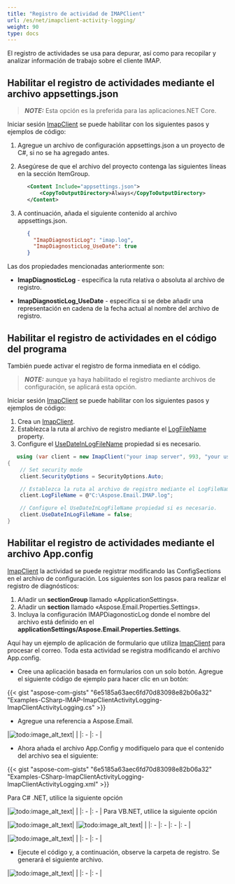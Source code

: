 ```yaml
---
title: "Registro de actividad de IMAPClient"
url: /es/net/imapclient-activity-logging/
weight: 90
type: docs
---
```


El registro de actividades se usa para depurar, así como para recopilar y analizar información de trabajo sobre el cliente IMAP.

## **Habilitar el registro de actividades mediante el archivo appsettings.json**

> **_NOTE:_** Esta opción es la preferida para las aplicaciones.NET Core.

Iniciar sesión [ImapClient](https://reference.aspose.com/email/net/aspose.email.clients.imap/imapclient/) se puede habilitar con los siguientes pasos y ejemplos de código:

1. Agregue un archivo de configuración appsettings.json a un proyecto de C#, si no se ha agregado antes.
2. Asegúrese de que el archivo del proyecto contenga las siguientes líneas en la sección ItemGroup.

   ```xml
      <Content Include="appsettings.json">
          <CopyToOutputDirectory>Always</CopyToOutputDirectory>
      </Content>
   ```

3. A continuación, añada el siguiente contenido al archivo appsettings.json.

   ```json
      {
        "ImapDiagnosticLog": "imap.log",
        "ImapDiagnosticLog_UseDate": true
      }
   ```

Las dos propiedades mencionadas anteriormente son:

- **ImapDiagnosticLog** - especifica la ruta relativa o absoluta al archivo de registro.

- **ImapDiagnosticLog_UseDate** - especifica si se debe añadir una representación en cadena de la fecha actual al nombre del archivo de registro.

## **Habilitar el registro de actividades en el código del programa**

También puede activar el registro de forma inmediata en el código.

> **_NOTE:_** aunque ya haya habilitado el registro mediante archivos de configuración, se aplicará esta opción.

Iniciar sesión [ImapClient](https://reference.aspose.com/email/net/aspose.email.clients.imap/imapclient/) se puede habilitar con los siguientes pasos y ejemplos de código:

1. Crea un [ImapClient](https://reference.aspose.com/email/net/aspose.email.clients.imap/imapclient/).
2. Establezca la ruta al archivo de registro mediante el [LogFileName](https://reference.aspose.com/email/net/aspose.email.clients/emailclient/logfilename/) property.
3. Configure el [UseDateInLogFileName](https://reference.aspose.com/email/net/aspose.email.clients/emailclient/usedateinlogfilename/) propiedad si es necesario.

```cs
   using (var client = new ImapClient("your imap server", 993, "your username", "your password"))
{
    // Set security mode
    client.SecurityOptions = SecurityOptions.Auto;

    // Establezca la ruta al archivo de registro mediante el LogFileName property.
    client.LogFileName = @"C:\Aspose.Email.IMAP.log";

    // Configure el UseDateInLogFileName propiedad si es necesario.
    client.UseDateInLogFileName = false;
}
```

## **Habilitar el registro de actividades mediante el archivo App.config**

[ImapClient](https://reference.aspose.com/email/net/aspose.email.clients.imap/imapclient/) la actividad se puede registrar modificando las ConfigSections en el archivo de configuración. Los siguientes son los pasos para realizar el registro de diagnósticos:

1. Añadir un **sectionGroup** llamado «ApplicationSettings».
1. Añadir un **section** llamado «Aspose.Email.Properties.Settings».
1. Incluya la configuración IMAPDiagonosticLog donde el nombre del archivo está definido en el **applicationSettings/Aspose.Email.Properties.Settings**.

Aquí hay un ejemplo de aplicación de formulario que utiliza [ImapClient](https://reference.aspose.com/email/net/aspose.email.clients.imap/imapclient/) para procesar el correo. Toda esta actividad se registra modificando el archivo App.config.

- Cree una aplicación basada en formularios con un solo botón. Agregue el siguiente código de ejemplo para hacer clic en un botón:

{{< gist "aspose-com-gists" "6e5185a63aec6fd70d83098e82b06a32" "Examples-CSharp-IMAP-ImapClientActivityLogging-ImapClientActivityLogging.cs" >}}

- Agregue una referencia a Aspose.Email.

|![todo:image_alt_text](imapclient-activity-logging_1.png)| |
|: - |: - |

- Ahora añada el archivo App.Config y modifíquelo para que el contenido del archivo sea el siguiente:

{{< gist "aspose-com-gists" "6e5185a63aec6fd70d83098e82b06a32" "Examples-CSharp-ImapClientActivityLogging-ImapClientActivityLogging.xml" >}}

Para C# .NET, utilice la siguiente opción

|![todo:image_alt_text](imapclient-activity-logging_2.png)| |
|: - |: - |
Para VB.NET, utilice la siguiente opción

|![todo:image_alt_text](imapclient-activity-logging_2.png)| |![todo:image_alt_text](imapclient-activity-logging_4.png)| |
|: - |: - |: - |: - |

|![todo:image_alt_text](imapclient-activity-logging_5.png)| |
|: - |: - |

- Ejecute el código y, a continuación, observe la carpeta de registro. Se generará el siguiente archivo.

|![todo:image_alt_text](imapclient-activity-logging_6.png)| |
|: - |: - |
